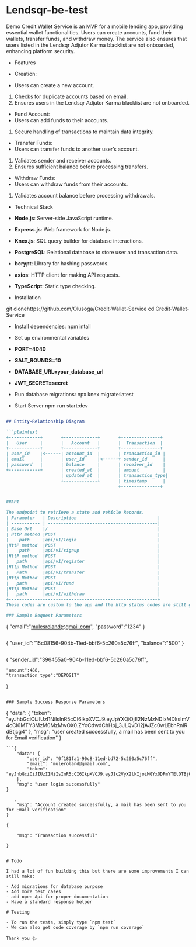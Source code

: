 # Lendsqr-be-test
Demo Credit Wallet Service is an MVP for a mobile lending app, providing essential wallet functionalities. Users can create accounts, fund their wallets, transfer funds, and withdraw money. The service also ensures that users listed in the Lendsqr Adjutor Karma blacklist are not onboarded, enhancing platform security.


- Features
- Creation:

- Users can create a new account.
1. Checks for duplicate accounts based on email.
2. Ensures users in the Lendsqr Adjutor Karma blacklist are not onboarded.


- Fund Account:
- Users can add funds to their accounts.
1. Secure handling of transactions to maintain data integrity.


- Transfer Funds:
- Users can transfer funds to another user’s account.
1. Validates sender and receiver accounts.
2. Ensures sufficient balance before processing transfers.

- Withdraw Funds:
- Users can withdraw funds from their accounts.
1. Validates account balance before processing withdrawals.

- Technical Stack
- **Node.js**: Server-side JavaScript runtime.
- **Express.js**: Web framework for Node.js.
- **Knex.js**: SQL query builder for database interactions.
- **PostgreSQL**: Relational database to store user and transaction data.
- **bcrypt**: Library for hashing passwords.
- **axios**: HTTP client for making API requests.
- **TypeScript**: Static type checking.

- Installation

git clonehttps://github.com/Olusoga/Credit-Wallet-Service
cd Credit-Wallet-Service

- Install dependencies:
npm intall

- Set up environmental variables
- **PORT=4040**
- **SALT_ROUNDS=10**
- **DATABASE_URL=your_database_url**
- **JWT_SECRET=secret**

- Run database migrations:
npx knex migrate:latest

- Start Server
npm run start:dev

```markdown

## Entity-Relationship Diagram

```plaintext
+------------+       +-------------+       +---------------+
|   User     |       |   Account   |       |  Transaction  |
+------------+       +-------------+       +---------------+
| user_id    |<------| account_id  |       | transaction_id |
| email      |       | user_id     |<------+ sender_id      |
| password   |       | balance     |       | receiver_id    |
+------------+       | created_at  |       | amount         |
                     | updated_at  |       | transaction_type|
                     +-------------+       | timestamp      |
                                           +---------------+


##API

The endpoint to retrieve a state and vehicle Records. 
| Parameter   | Description                               |
| ----------- | ------------------------------------------|
| Base Url    |/                                          |
| HttP method |POST                                       |
|    path     |api/v1/login                               |
|HttP method  |POST                                       |
|    path     |api/v1/signup                              |
|HttP method  |POST                                       |
|   path      |api/v1/register                            |
|Http Method  |POST                                       |
|   Path      |api/v1/transfer                            |                                                     
|Http Method  |POST                                       |                      
|   path      |api/v1/fund                                |                               
|Http Method  |POST                                       |                                    
|   path      |api/v1/withdraw                            |
+---------------------------------------------------------+
These codes are custom to the app and the http status codes are still going to be sent

### Sample Request Parameters
```
  {
    "email":"mulesroland@gmail.com",
    "password":"1234"
}
```
```
{
    "user_id":"15c08156-904b-11ed-bbf6-5c260a5c76ff",
    "balance":"500"
}

```
```
{
    "sender_id":"396455a0-904b-11ed-bbf6-5c260a5c76ff",
    
    "amount":488,
    "transaction_type":"DEPOSIT"

}
```

### Sample Success Response Parameters

```
{
    "data": {
        "token": "eyJhbGciOiJIUzI1NiIsInR5cCI6IkpXVCJ9.eyJpYXQiOjE2NzMzNDIxMDksImV4cCI6MTY3MzM0MzMwOX0.ZYoCdwdChHpj_3JLQvD12jAJZc0wLEbhRnlRdBtjcg4"
    },
    "msg": "user created successfully, a mail has been sent to you for Email verification"
}
```
```{
    "data": {
        "user_id": "0f181fa1-90c8-11ed-bd72-5c260a5c76ff",
        "email": "muleroland@gmail.com",
        "token": "eyJhbGciOiJIUzI1NiIsInR5cCI6IkpXVCJ9.eyJ1c2VyX2lkIjoiMGYxODFmYTEtOTBjOC0xMWVkLWJkNzItNWMyNjBhNWM3NmZmIiwiZW1haWwiOiJtdWxlcm9sYW5kQGdtYWlsLmNvbSIsImlhdCI6MTY3MzM0MzMyOSwiZXhwIjoxNjgxOTgzMzI5fQ.YdbvsKGOo5QFq_aTSxfTjb6BvFjJykNWCR0n2yuAVZ0"
    },
    "msg": "user login successfully"
}
```

```{
   ,
    "msg": "Account created successfully, a mail has been sent to you for Email verification"
}
```
```
{
    
    "msg": "Transaction successful"

}


# Todo

I had a lot of fun building this but there are some improvements I can still make:

- Add migrations for database purpose
- Add more test cases
- add open Api for proper documentation
- Have a standard response helper

# Testing

- To run the tests, simply type `npm test`
- We can also get code coverage by `npm run coverage`

Thank you 👍
